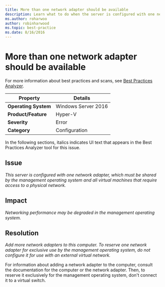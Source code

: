 ```yaml
---
title: More than one network adapter should be available
description: Learn what to do when the server is configured with one network adapter, which must be shared by the management operating system and all virtual machines that require access to a physical network.
ms.author: roharwoo
author: robinharwood
ms.topic: best-practice
ms.date: 8/16/2016
---
```

# More than one network adapter should be available

For more information about best practices and scans, see [Best Practices Analyzer](/previous-versions/windows/it-pro/windows-server-2008-R2-and-2008/dd759260(v=ws.11)).

|Property|Details|
|-|-|
|**Operating System**|Windows Server 2016|
|**Product/Feature**|Hyper-V|
|**Severity**|Error|
|**Category**|Configuration|

In the following sections, italics indicates UI text that appears in the Best Practices Analyzer tool for this issue.

## Issue

*This server is configured with one network adapter, which must be shared by the management operating system and all virtual machines that require access to a physical network.*

## Impact

*Networking performance may be degraded in the management operating system.*

## Resolution

*Add more network adapters to this computer. To reserve one network adapter for exclusive use by the management operating system, do not configure it for use with an external virtual network.*

For information about adding a network adapter to the computer, consult the documentation for the computer or the network adapter. Then, to reserve it exclusively for the management operating system, don't connect it to a virtual switch.


